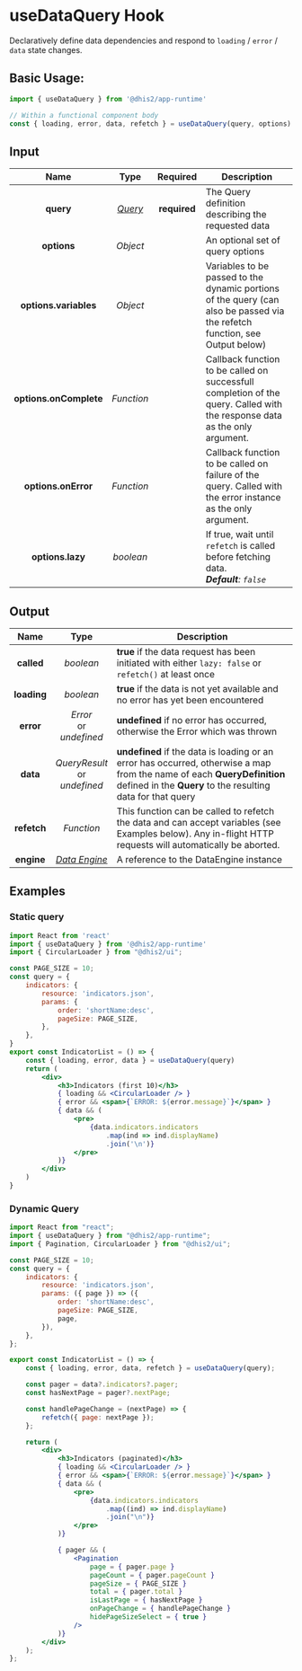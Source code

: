# useDataQuery Hook

Declaratively define data dependencies and respond to `loading` / `error` / `data` state changes.

## Basic Usage:

```jsx
import { useDataQuery } from '@dhis2/app-runtime'

// Within a functional component body
const { loading, error, data, refetch } = useDataQuery(query, options)
```

## Input

|          Name          |          Type          |   Required   | Description                                                                                                                |
| :--------------------: | :--------------------: | :----------: | -------------------------------------------------------------------------------------------------------------------------- |
|       **query**        | [_Query_](types/Query) | **required** | The Query definition describing the requested data                                                                         |
|      **options**       |        _Object_        |              | An optional set of query options                                                                                           |
| **options.variables**  |        _Object_        |              | Variables to be passed to the dynamic portions of the query (can also be passed via the refetch function, see Output below)                                                                |
| **options.onComplete** |       _Function_       |              | Callback function to be called on successfull completion of the query. Called with the response data as the only argument. |
|  **options.onError**   |       _Function_       |              | Callback function to be called on failure of the query. Called with the error instance as the only argument.               |
|    **options.lazy**    |       _boolean_        |              | If true, wait until `refetch` is called before fetching data.<br/>_**Default**: `false`_                                   |

## Output

|    Name     |                 Type                 | Description                                                                                                                                                                            |
| :---------: | :----------------------------------: | -------------------------------------------------------------------------------------------------------------------------------------------------------------------------------------- |
| **called**  |              _boolean_               | **true** if the data request has been initiated with either `lazy: false` or `refetch()` at least once                                                                                 |
| **loading** |              _boolean_               | **true** if the data is not yet available and no error has yet been encountered                                                                                                        |
|  **error**  |    _Error_<br/>or<br/>_undefined_    | **undefined** if no error has occurred, otherwise the Error which was thrown                                                                                                           |
|  **data**   | _QueryResult_<br/>or<br/>_undefined_ | **undefined** if the data is loading or an error has occurred, otherwise a map from the name of each **QueryDefinition** defined in the **Query** to the resulting data for that query |
| **refetch** |              _Function_              | This function can be called to refetch the data and can accept variables (see Examples below). Any in-flight HTTP requests will automatically be aborted.                                                                            |
| **engine**  | [_Data Engine_](advanced/DataEngine) | A reference to the DataEngine instance                                                                                                                                                 |

## Examples

### Static query

```jsx
import React from 'react'
import { useDataQuery } from '@dhis2/app-runtime'
import { CircularLoader } from "@dhis2/ui";

const PAGE_SIZE = 10;
const query = {
    indicators: {
        resource: 'indicators.json',
        params: {
            order: 'shortName:desc',
            pageSize: PAGE_SIZE,
        },
    },
}
export const IndicatorList = () => {
    const { loading, error, data } = useDataQuery(query)
    return (
        <div>
            <h3>Indicators (first 10)</h3>
            { loading && <CircularLoader /> }
            { error && <span>{`ERROR: ${error.message}`}</span> }
            { data && (
                <pre>
                    {data.indicators.indicators
                        .map(ind => ind.displayName)
                        .join('\n')}
                </pre>
            )}
        </div>
    )
}
```

### Dynamic Query

```jsx
import React from "react";
import { useDataQuery } from "@dhis2/app-runtime";
import { Pagination, CircularLoader } from "@dhis2/ui";

const PAGE_SIZE = 10;
const query = {
    indicators: {
        resource: 'indicators.json',
        params: ({ page }) => ({
            order: 'shortName:desc',
            pageSize: PAGE_SIZE,
            page,
        }),
    },
};

export const IndicatorList = () => {
    const { loading, error, data, refetch } = useDataQuery(query);

    const pager = data?.indicators?.pager;
    const hasNextPage = pager?.nextPage;

    const handlePageChange = (nextPage) => {
        refetch({ page: nextPage });
    };

    return (
        <div>
            <h3>Indicators (paginated)</h3>
            { loading && <CircularLoader /> }
            { error && <span>{`ERROR: ${error.message}`}</span> }
            { data && (
                <pre>
                    {data.indicators.indicators
                        .map((ind) => ind.displayName)
                        .join("\n")}
                </pre>
            )}

            { pager && (
                <Pagination
                    page = { pager.page }
                    pageCount = { pager.pageCount }
                    pageSize = { PAGE_SIZE }
                    total = { pager.total }
                    isLastPage = { hasNextPage }
                    onPageChange = { handlePageChange }
                    hidePageSizeSelect = { true }
                />
            )}
        </div>
    );
};
```
